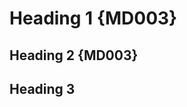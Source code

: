 # Heading 1 {MD003} #

## Heading 2 {MD003}

Heading 3
---------

<!-- markdownlint-configure-file {
  "heading-style": {
    "style": "setext"
  }
} -->
